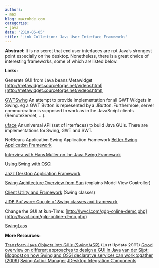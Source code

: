 ```yaml
---
authors:
- max
blog: maxrohde.com
categories:
- java
date: "2010-06-05"
title: 'Link Collection: Java User Interface Frameworks'
---
```


**Abstract**: It is no secret that end user interfaces are not Java‘s strongest point especially on the desktop. Nonetheless, there is a great choice of interesting frameworks, some of which are listed below.

**Links:**

Generate GUI from Java beans Metawidget [http://metawidget.sourceforge.net/videos.html](http://metawidget.sourceforge.net/videos.html)

[GWTSwing](http://code.google.com/p/gwtswing/) An attempt to provide implementation for all GWT Widgets in Swing. eg a GWT Button is represented by a JButton. Furthermore, server communication is supposed to work as in the JavaScript clients (RemoteServlet, ...).

[uface](http://code.google.com/p/uface/) An universal API (set of interfaces) to build Java GUIs. There are implementations for Swing, GWT and SWT.

NetBeans Application Swing Application Framework [Better Swing Application Framework](http://kenai.com/projects/bsaf/pages/Home)

[Interview with Hans Muller on the Java Swing Framework](http://www.artima.com/lejava/articles/swingframework.html)

[Using Swing with OSGi](http://java.dzone.com/articles/plugable-swing-–-hello-world)

[Jazz Desktop Application Framework](http://jazz.coderight.nl/index.php)

[Swing Architecture Overview from Sun](http://java.sun.com/products/jfc/tsc/articles/architecture/) (explains Model View Controller)

[Client Utility and Framework](http://cuf.sourceforge.net/documentation.html) (Swing classes)

[JIDE Software: Couple of Swing classes and framework](http://www.jidesoft.com/products/data.htm)

Change the GUI at Run-Time: [http://lwvcl.com/gdp-online-demo.php](http://lwvcl.com/gdp-online-demo.php)

[SwingLabs](http://swinglabs.org/index.jsp)

**More Resources:**

[Transform Java Objects into GUIs (Swing/ASP)](http://sourceforge.net/projects/jof/files/) (Last Update 2003) [Good overview on different approaches to design a GUI in Java](http://leepoint.net/notes-java/GUI/misc/80gui-generator.html) [van der Sijpt: Blogpost on how Swing and OSGi declarative services can work togather (2009)](http://lsd.luminis.nl/swing-and-osgi/) [Swing Action Manager](https://SAM.dev.java.net/) [JDesktop Integration Components](https://jdic.dev.java.net/)